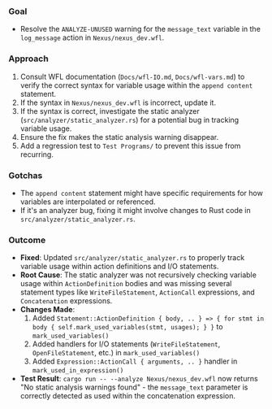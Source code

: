 ### Goal
- Resolve the `ANALYZE-UNUSED` warning for the `message_text` variable in the `log_message` action in `Nexus/nexus_dev.wfl`.

### Approach
1.  Consult WFL documentation (`Docs/wfl-IO.md`, `Docs/wfl-vars.md`) to verify the correct syntax for variable usage within the `append content` statement.
2.  If the syntax in `Nexus/nexus_dev.wfl` is incorrect, update it.
3.  If the syntax is correct, investigate the static analyzer (`src/analyzer/static_analyzer.rs`) for a potential bug in tracking variable usage.
4.  Ensure the fix makes the static analysis warning disappear.
5.  Add a regression test to `Test Programs/` to prevent this issue from recurring.

### Gotchas
- The `append content` statement might have specific requirements for how variables are interpolated or referenced.
- If it's an analyzer bug, fixing it might involve changes to Rust code in `src/analyzer/static_analyzer.rs`.

### Outcome
- **Fixed**: Updated `src/analyzer/static_analyzer.rs` to properly track variable usage within action definitions and I/O statements.
- **Root Cause**: The static analyzer was not recursively checking variable usage within `ActionDefinition` bodies and was missing several statement types like `WriteFileStatement`, `ActionCall` expressions, and `Concatenation` expressions.
- **Changes Made**:
  1. Added `Statement::ActionDefinition { body, .. } => { for stmt in body { self.mark_used_variables(stmt, usages); } }` to `mark_used_variables()`
  2. Added handlers for I/O statements (`WriteFileStatement`, `OpenFileStatement`, etc.) in `mark_used_variables()`
  3. Added `Expression::ActionCall { arguments, .. }` handler in `mark_used_in_expression()`
- **Test Result**: `cargo run -- --analyze Nexus/nexus_dev.wfl` now returns "No static analysis warnings found" - the `message_text` parameter is correctly detected as used within the concatenation expression.

